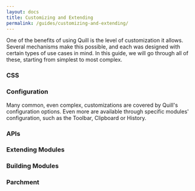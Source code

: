 ```yaml
---
layout: docs
title: Customizing and Extending
permalink: /guides/customizing-and-extending/
---
```


One of the benefits of using Quill is the level of customization it allows. Several mechanisms make this possible, and each was designed with certain types of use cases in mind. In this guide, we will go through all of these, starting from simplest to most complex.


### CSS



### Configuration

Many common, even complex, customizations are covered by Quill's configuration options. Even more are available through specific modules' configuration, such as the Toolbar, Clipboard or History.


### APIs



### Extending Modules



### Building Modules



### Parchment


